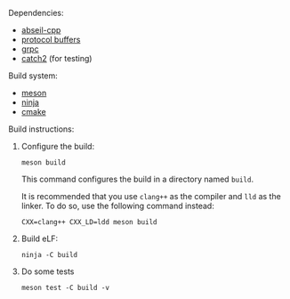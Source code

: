 Dependencies:

* [abseil-cpp](https://github.com/abseil/abseil-cpp)
* [protocol buffers](https://developers.google.com/protocol-buffers)
* [grpc](https://grpc.io/)
* [catch2](https://github.com/catchorg/Catch2) (for testing)

Build system:

* [meson](https://mesonbuild.com/)
* [ninja](https://ninja-build.org/)
* [cmake](https://cmake.org/)

Build instructions:

1.  Configure the build:

    ```
    meson build
    ```

    This command configures the build in a directory named `build`.

    It is recommended that you use `clang++` as the compiler and `lld` as the linker. To do so, use the following command instead:

    ```
    CXX=clang++ CXX_LD=ldd meson build
    ```

2.  Build eLF:

    ```
    ninja -C build
    ```

3.  Do some tests

    ```
    meson test -C build -v
    ```
